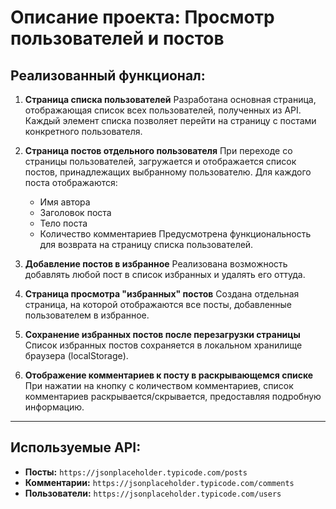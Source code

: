 # Описание проекта: Просмотр пользователей и постов

## Реализованный функционал:

1. **Страница списка пользователей**
   Разработана основная страница, отображающая список всех пользователей, полученных из API. Каждый элемент списка позволяет перейти на страницу с постами конкретного пользователя.

2. **Страница постов отдельного пользователя**
   При переходе со страницы пользователей, загружается и отображается список постов, принадлежащих выбранному пользователю. Для каждого поста отображаются:
    * Имя автора
    * Заголовок поста
    * Тело поста
    * Количество комментариев
   Предусмотрена функциональность для возврата на страницу списка пользователей.

3. **Добавление постов в избранное**
   Реализована возможность добавлять любой пост в список избранных и удалять его оттуда.

4. **Страница просмотра "избранных" постов**
   Создана отдельная страница, на которой отображаются все посты, добавленные пользователем в избранное.

5. **Сохранение избранных постов после перезагрузки страницы**
   Список избранных постов сохраняется в локальном хранилище браузера (localStorage).

6. **Отображение комментариев к посту в раскрывающемся списке**
   При нажатии на кнопку с количеством комментариев, список комментариев раскрывается/скрывается, предоставляя подробную информацию.

---

## Используемые API:

* **Посты:** `https://jsonplaceholder.typicode.com/posts`
* **Комментарии:** `https://jsonplaceholder.typicode.com/comments`
* **Пользователи:** `https://jsonplaceholder.typicode.com/users`